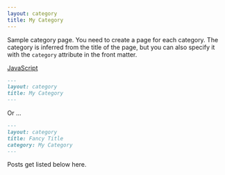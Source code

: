 ```yaml
---
layout: category
title: My Category
---
```


Sample category page. You need to create a page for each category.
The category is inferred from the title of the page, but you can also
specify it with the `category` attribute in the front matter.


[JavaScript](../_posts/javascript/)


```md
---
layout: category
title: My Category
---
```

Or ...

```md
---
layout: category
title: Fancy Title
category: My Category
---
```

Posts get listed below here.
